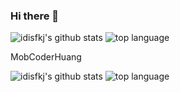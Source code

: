### Hi there 👋

<!--
**idisfkj/idisfkj** is a ✨ _special_ ✨ repository because its `README.md` (this file) appears on your GitHub profile.

Here are some ideas to get you started:

- 🔭 I’m currently working on ...
- 🌱 I’m currently learning ...
- 👯 I’m looking to collaborate on ...
- 🤔 I’m looking for help with ...
- 💬 Ask me about ...
- 📫 How to reach me: ...
- 😄 Pronouns: ...
- ⚡ Fun fact: ...
-->
![idisfkj's github stats](https://github-readme-stats.vercel.app/api?username=idisfkj&show_icons=true)
![top language](https://github-readme-stats.vercel.app/api/top-langs/?username=idisfkj&layout=compact&card_width=445)


MobCoderHuang

![idisfkj's github stats](https://github-readme-stats.vercel.app/api?username=MobCoderHuang&show_icons=true)
![top language](https://github-readme-stats.vercel.app/api/top-langs/?username=MobCoderHuang&layout=compact&card_width=445)
